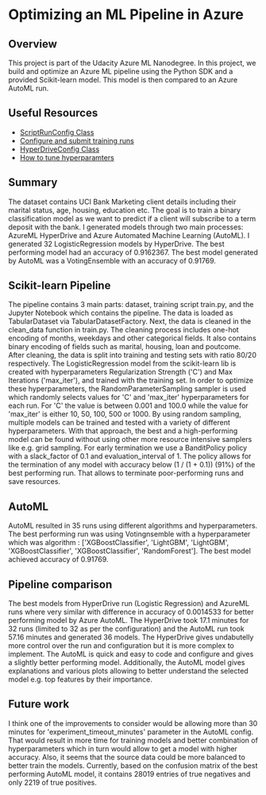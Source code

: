 # Optimizing an ML Pipeline in Azure

## Overview
This project is part of the Udacity Azure ML Nanodegree.
In this project, we build and optimize an Azure ML pipeline using the Python SDK and a provided Scikit-learn model.
This model is then compared to an Azure AutoML run.

## Useful Resources
- [ScriptRunConfig Class](https://docs.microsoft.com/en-us/python/api/azureml-core/azureml.core.scriptrunconfig?view=azure-ml-py)
- [Configure and submit training runs](https://docs.microsoft.com/en-us/azure/machine-learning/how-to-set-up-training-targets)
- [HyperDriveConfig Class](https://docs.microsoft.com/en-us/python/api/azureml-train-core/azureml.train.hyperdrive.hyperdriveconfig?view=azure-ml-py)
- [How to tune hyperparamters](https://docs.microsoft.com/en-us/azure/machine-learning/how-to-tune-hyperparameters)


## Summary

The dataset contains UCI Bank Marketing client details including their marital status, age, housing, education etc.
The goal is to train a binary classification model as we want to predict if a client will subscribe to a term deposit with the bank.
I generated models through two main processes: AzureML HyperDrive and Azure Automated Machine Learning (AutoML).
I generated 32 LogisticRegression models by HyperDrive. The best performing model had an accuracy of 0.9162367.
The best model generated by AutoML was a VotingEnsemble with an accuracy of 0.91769.


## Scikit-learn Pipeline

The pipeline contains 3 main parts: dataset, training script train.py, and the Jupyter Notebook which contains the pipeline.
The data is loaded as TabularDataset via TabularDatasetFactory. Next, the data is cleaned in the clean_data function in train.py. The cleaning process includes one-hot encoding of months, weekdays and other categorical fields. It also contains binary encoding of fields such as marital, housing, loan and poutcome. 
After cleaning, the data is split into training and testing sets with ratio 80/20 respectively.
The LogisticRegression model from the scikit-learn lib is created with hyperparameters Regularization Strength ('C') and Max Iterations ('max_iter'), and trained with the training set. In order to optimize these hyperparameters, the RandomParameterSampling sampler is used which randomly selects values for 'C' and 'max_iter' hyperparameters for each run. For 'C' the value is between 0.001 and 100.0 while the value for 'max_iter' is either 10, 50, 100, 500 or 1000. By using random sampling, multiple models can be trained and tested with a variety of different hyperparameters. With that approach, the best and a high-performing model can be found without using other more resource intensive samplers like e.g. grid sampling.
For early termination we use a BanditPolicy policy with a slack_factor of 0.1 and evaluation_interval of 1. The policy allows for the termination of any model with accuracy below (1 / (1 + 0.1)) (91%) of the best performing run. That allows to terminate poor-performing runs and save resources.


## AutoML
AutoML resulted in 35 runs using different algorithms and hyperparameters. The best performing run was using Votingnsemble with a hyperparameter which was algorithm : ['XGBoostClassifier', 'LightGBM', 'LightGBM', 'XGBoostClassifier', 'XGBoostClassifier', 'RandomForest']. The best model achieved accuracy of 0.91769.


## Pipeline comparison

The best models from HyperDrive run (Logistic Regression) and AzureML runs where very similar with difference in accuracy of 0.0014533 for better performing model by Azure AutoML.
The HyperDrive took 17.1 minutes for 32 runs (limited to 32 as per the configuration) and the AutoML run took 57.16 minutes and generated 36 models.
The HyperDrive gives undabutelly more control over the run and configuration but it is more complex to implement. The AutoML is quick and easy to code and configure and gives a slightly better performing model. Additionally, the AutoML model gives explanations and various plots allowing to better understand the selected model e.g. top features by their importance.


## Future work

I think one of the improvements to consider would be allowing more than 30 minutes for 'experiment_timeout_minutes' parameter in the AutoML config. That would result in more time for training models and better combination of hyperparameters which in turn would allow to get a model with higher accuracy.
Also, it seems that the source data could be more balanced to better train the models. Currently, based on the confusion matrix of the best performing AutoML model, it contains 28019 entries of true negatives and only 2219 of true positives.
